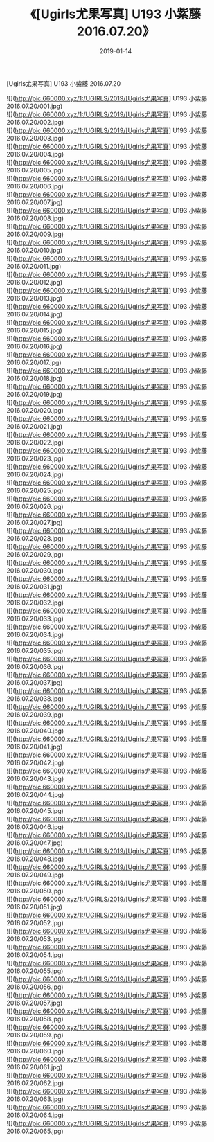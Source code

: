﻿---
layout: post
title:  《[Ugirls尤果写真] U193 小紫藤 2016.07.20》
date:   2019-01-14
img: http://pic.660000.xyz/1:/UGIRLS/2019/[Ugirls尤果写真] U193 小紫藤 2016.07.20/000.jpg
categories: [美女, 清纯, 唯美]
---

[Ugirls尤果写真] U193 小紫藤 2016.07.20

 ![](http://pic.660000.xyz/1:/UGIRLS/2019/[Ugirls尤果写真] U193 小紫藤 2016.07.20/001.jpg) <br>![](http://pic.660000.xyz/1:/UGIRLS/2019/[Ugirls尤果写真] U193 小紫藤 2016.07.20/002.jpg) <br>![](http://pic.660000.xyz/1:/UGIRLS/2019/[Ugirls尤果写真] U193 小紫藤 2016.07.20/003.jpg) <br>![](http://pic.660000.xyz/1:/UGIRLS/2019/[Ugirls尤果写真] U193 小紫藤 2016.07.20/004.jpg) <br>![](http://pic.660000.xyz/1:/UGIRLS/2019/[Ugirls尤果写真] U193 小紫藤 2016.07.20/005.jpg) <br>![](http://pic.660000.xyz/1:/UGIRLS/2019/[Ugirls尤果写真] U193 小紫藤 2016.07.20/006.jpg) <br>![](http://pic.660000.xyz/1:/UGIRLS/2019/[Ugirls尤果写真] U193 小紫藤 2016.07.20/007.jpg) <br>![](http://pic.660000.xyz/1:/UGIRLS/2019/[Ugirls尤果写真] U193 小紫藤 2016.07.20/008.jpg) <br>![](http://pic.660000.xyz/1:/UGIRLS/2019/[Ugirls尤果写真] U193 小紫藤 2016.07.20/009.jpg) <br>![](http://pic.660000.xyz/1:/UGIRLS/2019/[Ugirls尤果写真] U193 小紫藤 2016.07.20/010.jpg) <br>![](http://pic.660000.xyz/1:/UGIRLS/2019/[Ugirls尤果写真] U193 小紫藤 2016.07.20/011.jpg) <br>![](http://pic.660000.xyz/1:/UGIRLS/2019/[Ugirls尤果写真] U193 小紫藤 2016.07.20/012.jpg) <br>![](http://pic.660000.xyz/1:/UGIRLS/2019/[Ugirls尤果写真] U193 小紫藤 2016.07.20/013.jpg) <br>![](http://pic.660000.xyz/1:/UGIRLS/2019/[Ugirls尤果写真] U193 小紫藤 2016.07.20/014.jpg) <br>![](http://pic.660000.xyz/1:/UGIRLS/2019/[Ugirls尤果写真] U193 小紫藤 2016.07.20/015.jpg) <br>![](http://pic.660000.xyz/1:/UGIRLS/2019/[Ugirls尤果写真] U193 小紫藤 2016.07.20/016.jpg) <br>![](http://pic.660000.xyz/1:/UGIRLS/2019/[Ugirls尤果写真] U193 小紫藤 2016.07.20/017.jpg) <br>![](http://pic.660000.xyz/1:/UGIRLS/2019/[Ugirls尤果写真] U193 小紫藤 2016.07.20/018.jpg) <br>![](http://pic.660000.xyz/1:/UGIRLS/2019/[Ugirls尤果写真] U193 小紫藤 2016.07.20/019.jpg) <br>![](http://pic.660000.xyz/1:/UGIRLS/2019/[Ugirls尤果写真] U193 小紫藤 2016.07.20/020.jpg) <br>![](http://pic.660000.xyz/1:/UGIRLS/2019/[Ugirls尤果写真] U193 小紫藤 2016.07.20/021.jpg) <br>![](http://pic.660000.xyz/1:/UGIRLS/2019/[Ugirls尤果写真] U193 小紫藤 2016.07.20/022.jpg) <br>![](http://pic.660000.xyz/1:/UGIRLS/2019/[Ugirls尤果写真] U193 小紫藤 2016.07.20/023.jpg) <br>![](http://pic.660000.xyz/1:/UGIRLS/2019/[Ugirls尤果写真] U193 小紫藤 2016.07.20/024.jpg) <br>![](http://pic.660000.xyz/1:/UGIRLS/2019/[Ugirls尤果写真] U193 小紫藤 2016.07.20/025.jpg) <br>![](http://pic.660000.xyz/1:/UGIRLS/2019/[Ugirls尤果写真] U193 小紫藤 2016.07.20/026.jpg) <br>![](http://pic.660000.xyz/1:/UGIRLS/2019/[Ugirls尤果写真] U193 小紫藤 2016.07.20/027.jpg) <br>![](http://pic.660000.xyz/1:/UGIRLS/2019/[Ugirls尤果写真] U193 小紫藤 2016.07.20/028.jpg) <br>![](http://pic.660000.xyz/1:/UGIRLS/2019/[Ugirls尤果写真] U193 小紫藤 2016.07.20/029.jpg) <br>![](http://pic.660000.xyz/1:/UGIRLS/2019/[Ugirls尤果写真] U193 小紫藤 2016.07.20/030.jpg) <br>![](http://pic.660000.xyz/1:/UGIRLS/2019/[Ugirls尤果写真] U193 小紫藤 2016.07.20/031.jpg) <br>![](http://pic.660000.xyz/1:/UGIRLS/2019/[Ugirls尤果写真] U193 小紫藤 2016.07.20/032.jpg) <br>![](http://pic.660000.xyz/1:/UGIRLS/2019/[Ugirls尤果写真] U193 小紫藤 2016.07.20/033.jpg) <br>![](http://pic.660000.xyz/1:/UGIRLS/2019/[Ugirls尤果写真] U193 小紫藤 2016.07.20/034.jpg) <br>![](http://pic.660000.xyz/1:/UGIRLS/2019/[Ugirls尤果写真] U193 小紫藤 2016.07.20/035.jpg) <br>![](http://pic.660000.xyz/1:/UGIRLS/2019/[Ugirls尤果写真] U193 小紫藤 2016.07.20/036.jpg) <br>![](http://pic.660000.xyz/1:/UGIRLS/2019/[Ugirls尤果写真] U193 小紫藤 2016.07.20/037.jpg) <br>![](http://pic.660000.xyz/1:/UGIRLS/2019/[Ugirls尤果写真] U193 小紫藤 2016.07.20/038.jpg) <br>![](http://pic.660000.xyz/1:/UGIRLS/2019/[Ugirls尤果写真] U193 小紫藤 2016.07.20/039.jpg) <br>![](http://pic.660000.xyz/1:/UGIRLS/2019/[Ugirls尤果写真] U193 小紫藤 2016.07.20/040.jpg) <br>![](http://pic.660000.xyz/1:/UGIRLS/2019/[Ugirls尤果写真] U193 小紫藤 2016.07.20/041.jpg) <br>![](http://pic.660000.xyz/1:/UGIRLS/2019/[Ugirls尤果写真] U193 小紫藤 2016.07.20/042.jpg) <br>![](http://pic.660000.xyz/1:/UGIRLS/2019/[Ugirls尤果写真] U193 小紫藤 2016.07.20/043.jpg) <br>![](http://pic.660000.xyz/1:/UGIRLS/2019/[Ugirls尤果写真] U193 小紫藤 2016.07.20/044.jpg) <br>![](http://pic.660000.xyz/1:/UGIRLS/2019/[Ugirls尤果写真] U193 小紫藤 2016.07.20/045.jpg) <br>![](http://pic.660000.xyz/1:/UGIRLS/2019/[Ugirls尤果写真] U193 小紫藤 2016.07.20/046.jpg) <br>![](http://pic.660000.xyz/1:/UGIRLS/2019/[Ugirls尤果写真] U193 小紫藤 2016.07.20/047.jpg) <br>![](http://pic.660000.xyz/1:/UGIRLS/2019/[Ugirls尤果写真] U193 小紫藤 2016.07.20/048.jpg) <br>![](http://pic.660000.xyz/1:/UGIRLS/2019/[Ugirls尤果写真] U193 小紫藤 2016.07.20/049.jpg) <br>![](http://pic.660000.xyz/1:/UGIRLS/2019/[Ugirls尤果写真] U193 小紫藤 2016.07.20/050.jpg) <br>![](http://pic.660000.xyz/1:/UGIRLS/2019/[Ugirls尤果写真] U193 小紫藤 2016.07.20/051.jpg) <br>![](http://pic.660000.xyz/1:/UGIRLS/2019/[Ugirls尤果写真] U193 小紫藤 2016.07.20/052.jpg) <br>![](http://pic.660000.xyz/1:/UGIRLS/2019/[Ugirls尤果写真] U193 小紫藤 2016.07.20/053.jpg) <br>![](http://pic.660000.xyz/1:/UGIRLS/2019/[Ugirls尤果写真] U193 小紫藤 2016.07.20/054.jpg) <br>![](http://pic.660000.xyz/1:/UGIRLS/2019/[Ugirls尤果写真] U193 小紫藤 2016.07.20/055.jpg) <br>![](http://pic.660000.xyz/1:/UGIRLS/2019/[Ugirls尤果写真] U193 小紫藤 2016.07.20/056.jpg) <br>![](http://pic.660000.xyz/1:/UGIRLS/2019/[Ugirls尤果写真] U193 小紫藤 2016.07.20/057.jpg) <br>![](http://pic.660000.xyz/1:/UGIRLS/2019/[Ugirls尤果写真] U193 小紫藤 2016.07.20/058.jpg) <br>![](http://pic.660000.xyz/1:/UGIRLS/2019/[Ugirls尤果写真] U193 小紫藤 2016.07.20/059.jpg) <br>![](http://pic.660000.xyz/1:/UGIRLS/2019/[Ugirls尤果写真] U193 小紫藤 2016.07.20/060.jpg) <br>![](http://pic.660000.xyz/1:/UGIRLS/2019/[Ugirls尤果写真] U193 小紫藤 2016.07.20/061.jpg) <br>![](http://pic.660000.xyz/1:/UGIRLS/2019/[Ugirls尤果写真] U193 小紫藤 2016.07.20/062.jpg) <br>![](http://pic.660000.xyz/1:/UGIRLS/2019/[Ugirls尤果写真] U193 小紫藤 2016.07.20/063.jpg) <br>![](http://pic.660000.xyz/1:/UGIRLS/2019/[Ugirls尤果写真] U193 小紫藤 2016.07.20/064.jpg) <br>![](http://pic.660000.xyz/1:/UGIRLS/2019/[Ugirls尤果写真] U193 小紫藤 2016.07.20/065.jpg) <br>